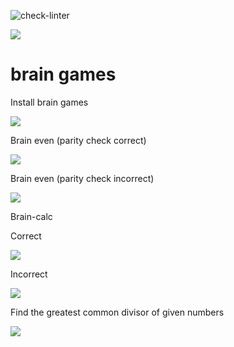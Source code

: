 ![check-linter](https://github.com/k3kan/php-project-lvl1/workflows/check-linter/badge.svg)

<a href="https://codeclimate.com/github/k3kan/php-project-lvl1/maintainability"><img src="https://api.codeclimate.com/v1/badges/5b0c2148ed530abb9d2f/maintainability" /></a>

# brain games


Install brain games


<a href="https://asciinema.org/a/qZIU0DKaMYDGoIhdLL4l1T8if" target="_blank"><img src="https://asciinema.org/a/qZIU0DKaMYDGoIhdLL4l1T8if.svg" /></a>


Brain even (parity check correct) 

<a href="https://asciinema.org/a/ebrEuLQ04RXMQyR7NlW4vqEQ3" target="_blank"><img src="https://asciinema.org/a/ebrEuLQ04RXMQyR7NlW4vqEQ3.svg" /></a>

Brain even (parity check incorrect)

<a href="https://asciinema.org/a/3kQciJXDh2REkTtWdRzbWwE1C" target="_blank"><img src="https://asciinema.org/a/3kQciJXDh2REkTtWdRzbWwE1C.svg" /></a>

Brain-calc

Correct

<a href="https://asciinema.org/a/TpvNKLbckOdpuWL11Hx48HOE7" target="_blank"><img src="https://asciinema.org/a/TpvNKLbckOdpuWL11Hx48HOE7.svg" /></a>

Incorrect

<a href="https://asciinema.org/a/ENuinE2IxObJGTBUZcpaGzoU3" target="_blank"><img src="https://asciinema.org/a/ENuinE2IxObJGTBUZcpaGzoU3.svg" /></a>


Find the greatest common divisor of given numbers

<a href="https://asciinema.org/a/SbTZo05AvfeWH6WDepJ7oBS1B" target="_blank"><img src="https://asciinema.org/a/SbTZo05AvfeWH6WDepJ7oBS1B.svg" /></a>
